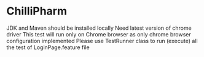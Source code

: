 # ChilliPharm
JDK and Maven should be installed locally 
Need latest version of chrome driver
This test will run only on Chrome browser as only chrome browser configuration implemented 
Please use TestRunner class to run (execute) all the test of LoginPage.feature file
